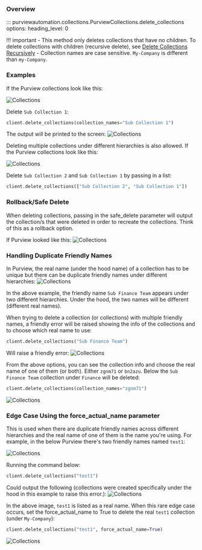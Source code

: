 ### Overview
::: purviewautomation.collections.PurviewCollections.delete_collections
    options:
        heading_level: 0

!!! important
    - This method only deletes collections that have no children. To delete collections with children (recursive delete), see [Delete Collections Recursively](delete-collections-recursively.md) 
    - Collection names are case sensitive. `My-Company` is different than `my-Company`.
    

### Examples
If the Purview collections look like this:

![Collections](../img/tutorial/delete-collections/image01.png)

Delete `Sub Collection 1`:
```Python
client.delete_collections(collection_names="Sub Collection 1")
```
The output will be printed to the screen:
![Collections](../img/tutorial/delete-collections/image02.png)

Deleting multiple collections under different hierarchies is also allowed. If the Purview collections look like this:


![Collections](../img/tutorial/delete-collections/image03.png)

Delete `Sub Collection 2` and `Sub Collection 1` by passing in a list:
```Python
client.delete_collections(["Sub Collection 2", "Sub Collection 1"])
```


### Rollback/Safe Delete
When deleting collections, passing in the safe_delete parameter will output the collection/s that were deleted in order to recreate the collections. Think of this as a rollback option.

If Purview looked like this:
![Collections](../img/tutorial/delete-collections/image10.png)





### Handling Duplicate Friendly Names
In Purview, the real name (under the hood name) of a collection has to be unique but there can be duplicate friendly names under different hierarchies:
![Collections](../img/tutorial/delete-collections/image04.png)

In the above example, the friendly name `Sub Finance Team` appears under two different hierarchies. Under the hood, the two names will be different (different real names).

When trying to delete a collection (or collections) with multiple friendly names, a friendly error will be raised showing the info of the collections and to choose which real name to use:
```Python
client.delete_collections("Sub Finance Team")
```
Will raise a friendly error:
![Collections](../img/tutorial/delete-collections/image05.png)

From the above options, you can see the collection info and choose the real name of one of them (or both). Either `zgnm71` or `bn2azu`. Below the `Sub Finance Team` collection under `Finance` will be deleted:

```Python
client.delete_collections(collection_names="zgnm71")
```
![Collections](../img/tutorial/delete-collections/image06.png)




### Edge Case Using the force_actual_name parameter
This is used when there are duplicate friendly names across different hierarchies and the real name of one of them is the name you're using. For example, in the below Purview there's two friendly names named `test1`:

![Collections](../img/tutorial/delete-collections/image07.png)

Running the command below:
```Python
client.delete_collections("test1")
```
Could output the following (collections were created specifically under the hood in this example to raise this error.):
![Collections](../img/tutorial/delete-collections/image08.png)

In the above image, `test1` is listed as a real name. When this rare edge case occurs, set the force_actual_name to True to delete the real `test1` collection (under `My-Company`):
```Python
client.delete_collections("test1", force_actual_name=True)
```
![Collections](../img/tutorial/delete-collections/image09.png)